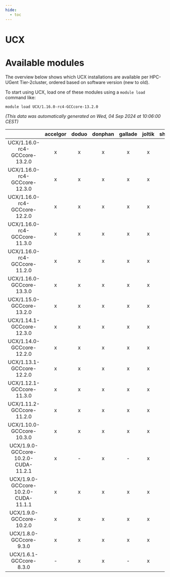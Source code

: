 ```yaml
---
hide:
  - toc
---
```


UCX
===

# Available modules


The overview below shows which UCX installations are available per HPC-UGent Tier-2cluster, ordered based on software version (new to old).

To start using UCX, load one of these modules using a `module load` command like:

```shell
module load UCX/1.16.0-rc4-GCCcore-13.2.0
```

*(This data was automatically generated on Wed, 04 Sep 2024 at 10:06:00 CEST)*  

| |accelgor|doduo|donphan|gallade|joltik|shinx|skitty|
| :---: | :---: | :---: | :---: | :---: | :---: | :---: | :---: |
|UCX/1.16.0-rc4-GCCcore-13.2.0|x|x|x|x|x|-|x|
|UCX/1.16.0-rc4-GCCcore-12.3.0|x|x|x|x|x|-|x|
|UCX/1.16.0-rc4-GCCcore-12.2.0|x|x|x|x|x|x|x|
|UCX/1.16.0-rc4-GCCcore-11.3.0|x|x|x|x|x|x|x|
|UCX/1.16.0-rc4-GCCcore-11.2.0|x|x|x|x|x|-|x|
|UCX/1.16.0-GCCcore-13.3.0|x|x|x|x|x|x|x|
|UCX/1.15.0-GCCcore-13.2.0|x|x|x|x|x|x|x|
|UCX/1.14.1-GCCcore-12.3.0|x|x|x|x|x|x|x|
|UCX/1.14.0-GCCcore-12.2.0|x|x|x|x|x|x|x|
|UCX/1.13.1-GCCcore-12.2.0|x|x|x|x|x|x|x|
|UCX/1.12.1-GCCcore-11.3.0|x|x|x|x|x|x|x|
|UCX/1.11.2-GCCcore-11.2.0|x|x|x|x|x|-|x|
|UCX/1.10.0-GCCcore-10.3.0|x|x|x|x|x|-|x|
|UCX/1.9.0-GCCcore-10.2.0-CUDA-11.2.1|x|-|x|-|x|-|-|
|UCX/1.9.0-GCCcore-10.2.0-CUDA-11.1.1|x|x|x|x|x|-|x|
|UCX/1.9.0-GCCcore-10.2.0|x|x|x|x|x|-|x|
|UCX/1.8.0-GCCcore-9.3.0|x|x|x|x|x|-|x|
|UCX/1.6.1-GCCcore-8.3.0|-|x|x|-|x|-|x|
